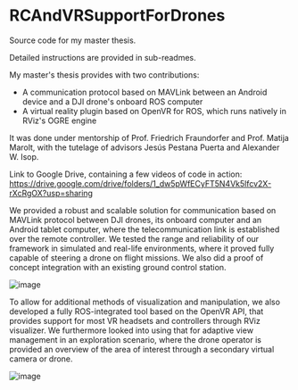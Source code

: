 # RCAndVRSupportForDrones
Source code for my master thesis.

Detailed instructions are provided in sub-readmes.

My master's thesis provides with two contributions:
- A communication protocol based on MAVLink between an Android device and a DJI drone's onboard ROS computer
- A virtual reality plugin based on OpenVR for ROS, which runs natively in RViz's OGRE engine

It was done under mentorship of Prof. Friedrich Fraundorfer and Prof. Matija Marolt, with the tutelage of advisors Jesús Pestana Puerta and Alexander W. Isop.

Link to Google Drive, containing a few videos of code in action: https://drive.google.com/drive/folders/1_dw5pWfECyFT5N4Vk5lfcv2X-rXcRgOX?usp=sharing

We provided a robust and scalable solution for communication based on MAVLink protocol between DJI drones, its onboard computer and an Android tablet computer, where the telecommunication link is established over the remote controller. We tested the range and reliability of our framework in simulated and real-life environments, where it proved fully capable of steering a drone on flight missions.  We also did a proof of concept integration with an existing ground control station. 

![image](https://user-images.githubusercontent.com/56850221/67252800-dcd76c80-f474-11e9-9d29-780a3a2a44bb.png)


To allow for additional methods of visualization and manipulation, we also developed a fully ROS-integrated tool based on the OpenVR API, that provides support for most VR headsets and controllers through RViz visualizer. We furthermore looked into using that for adaptive view management in an exploration scenario, where the drone operator is provided an overview of the area of interest through a secondary virtual camera or drone.

![image](https://user-images.githubusercontent.com/56850221/67252709-73eff480-f474-11e9-9196-10572b0c7685.png)
